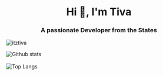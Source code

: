 <h1 align="center">Hi 👋, I'm Tiva</h1>
<h3 align="center">A passionate Developer from the States</h3>

<p align="left"> <img src="https://komarev.com/ghpvc/?username=itztiva&label=Profile%20views&color=0e75b6&style=flat" alt="itztiva" /> </p>

![Github stats](https://github-readme-stats-psi-seven-58.vercel.app/api?username=itztiva&theme=highcontrast&show_icons=true&count_private=true&include_all_commits=true)
<br></br>
![Top Langs](https://github-readme-stats.vercel.app/api/top-langs/?username=itztiva&layout=compact&theme=ambient_gradient&text_color=a3a2a0)

